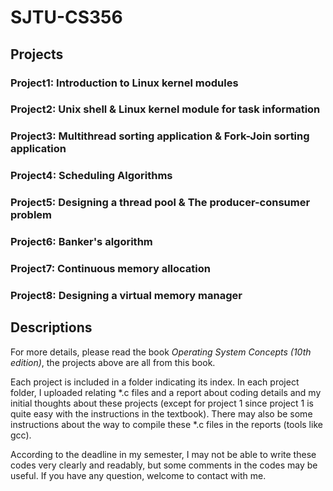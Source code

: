 # SJTU-CS356

## Projects

### Project1: Introduction to Linux kernel modules

### Project2: Unix shell & Linux kernel module for task information

### Project3: Multithread sorting application & Fork-Join sorting application

### Project4: Scheduling Algorithms

### Project5: Designing a thread pool & The producer-consumer problem

### Project6: Banker's algorithm

### Project7: Continuous memory allocation

### Project8: Designing a virtual memory manager

## Descriptions

For more details, please read the book *Operating System Concepts (10th edition)*, the projects above are all from this book.

Each project is included in a folder indicating its index. In each project folder, I uploaded relating *.c files
and a report about coding details and my initial thoughts about these projects (except for project 1 since project 1 is quite easy with the instructions in the textbook). 
There may also be some instructions about the way to compile these *.c files in the reports (tools like gcc).

According to the deadline in my semester, I may not be able to write these codes very clearly and readably, 
but some comments in the codes may be useful. If you have any question, welcome to contact with me.
